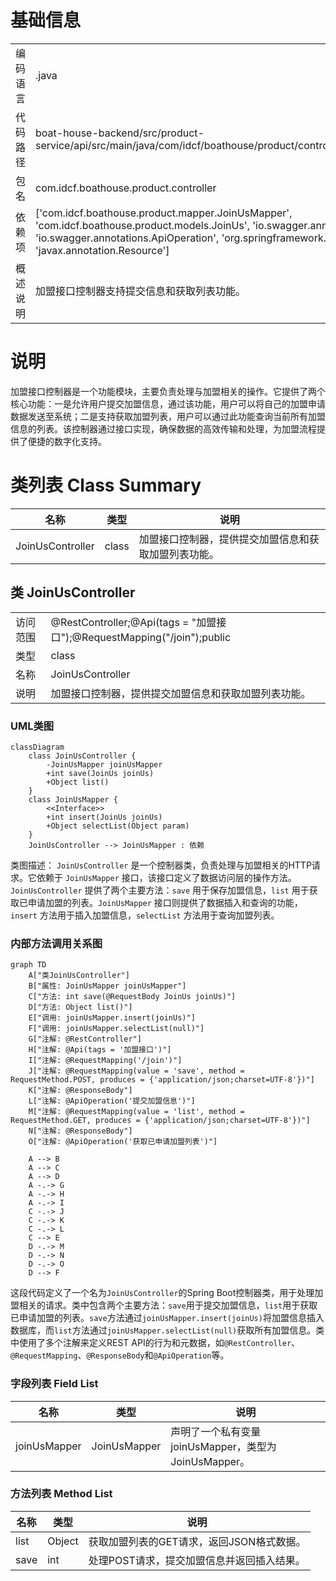 # 基础信息

|      |      |
|------|------|
| 编码语言 | .java |
| 代码路径 | boat-house-backend/src/product-service/api/src/main/java/com/idcf/boathouse/product/controller/JoinUsController.java |
| 包名 | com.idcf.boathouse.product.controller |
| 依赖项 | ['com.idcf.boathouse.product.mapper.JoinUsMapper', 'com.idcf.boathouse.product.models.JoinUs', 'io.swagger.annotations.Api', 'io.swagger.annotations.ApiOperation', 'org.springframework.web.bind.annotation', 'javax.annotation.Resource'] |
| 概述说明 | 加盟接口控制器支持提交信息和获取列表功能。 |

# 说明

加盟接口控制器是一个功能模块，主要负责处理与加盟相关的操作。它提供了两个核心功能：一是允许用户提交加盟信息，通过该功能，用户可以将自己的加盟申请数据发送至系统；二是支持获取加盟列表，用户可以通过此功能查询当前所有加盟信息的列表。该控制器通过接口实现，确保数据的高效传输和处理，为加盟流程提供了便捷的数字化支持。

# 类列表 Class Summary

| 名称   | 类型  | 说明 |
|-------|------|-------------|
| JoinUsController | class | 加盟接口控制器，提供提交加盟信息和获取加盟列表功能。 |



## 类 JoinUsController

|      |      |
|------|------|
| 访问范围 | @RestController;@Api(tags = "加盟接口");@RequestMapping("/join");public |
| 类型 | class |
| 名称 | JoinUsController |
| 说明 | 加盟接口控制器，提供提交加盟信息和获取加盟列表功能。 |


### UML类图

```mermaid
classDiagram
    class JoinUsController {
        -JoinUsMapper joinUsMapper
        +int save(JoinUs joinUs)
        +Object list()
    }
    class JoinUsMapper {
        <<Interface>>
        +int insert(JoinUs joinUs)
        +Object selectList(Object param)
    }
    JoinUsController --> JoinUsMapper : 依赖
```

类图描述：
`JoinUsController` 是一个控制器类，负责处理与加盟相关的HTTP请求。它依赖于 `JoinUsMapper` 接口，该接口定义了数据访问层的操作方法。`JoinUsController` 提供了两个主要方法：`save` 用于保存加盟信息，`list` 用于获取已申请加盟的列表。`JoinUsMapper` 接口则提供了数据插入和查询的功能，`insert` 方法用于插入加盟信息，`selectList` 方法用于查询加盟列表。


### 内部方法调用关系图

```mermaid
graph TD
    A["类JoinUsController"]
    B["属性: JoinUsMapper joinUsMapper"]
    C["方法: int save(@RequestBody JoinUs joinUs)"]
    D["方法: Object list()"]
    E["调用: joinUsMapper.insert(joinUs)"]
    F["调用: joinUsMapper.selectList(null)"]
    G["注解: @RestController"]
    H["注解: @Api(tags = '加盟接口')"]
    I["注解: @RequestMapping('/join')"]
    J["注解: @RequestMapping(value = 'save', method = RequestMethod.POST, produces = {'application/json;charset=UTF-8'})"]
    K["注解: @ResponseBody"]
    L["注解: @ApiOperation('提交加盟信息')"]
    M["注解: @RequestMapping(value = 'list', method = RequestMethod.GET, produces = {'application/json;charset=UTF-8'})"]
    N["注解: @ResponseBody"]
    O["注解: @ApiOperation('获取已申请加盟列表')"]

    A --> B
    A --> C
    A --> D
    A -.-> G
    A -.-> H
    A -.-> I
    C -.-> J
    C -.-> K
    C -.-> L
    C --> E
    D -.-> M
    D -.-> N
    D -.-> O
    D --> F
```

这段代码定义了一个名为`JoinUsController`的Spring Boot控制器类，用于处理加盟相关的请求。类中包含两个主要方法：`save`用于提交加盟信息，`list`用于获取已申请加盟的列表。`save`方法通过`joinUsMapper.insert(joinUs)`将加盟信息插入数据库，而`list`方法通过`joinUsMapper.selectList(null)`获取所有加盟信息。类中使用了多个注解来定义REST API的行为和元数据，如`@RestController`、`@RequestMapping`、`@ResponseBody`和`@ApiOperation`等。

### 字段列表 Field List

| 名称  | 类型  | 说明 |
|-------|-------|------|
| joinUsMapper | JoinUsMapper | 声明了一个私有变量joinUsMapper，类型为JoinUsMapper。 |

### 方法列表 Method List

| 名称  | 类型  | 说明 |
|-------|-------|------|
| list | Object | 获取加盟列表的GET请求，返回JSON格式数据。 |
| save | int | 处理POST请求，提交加盟信息并返回插入结果。 |




